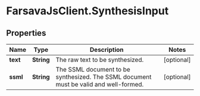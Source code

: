 # FarsavaJsClient.SynthesisInput

## Properties

Name | Type | Description | Notes
------------ | ------------- | ------------- | -------------
**text** | **String** | The raw text to be synthesized. | [optional] 
**ssml** | **String** | The SSML document to be synthesized. The SSML document must be valid and well-formed. | [optional] 



